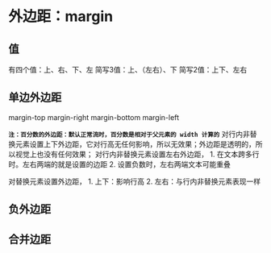 # 外边距：margin

## 值
有四个值：上、右、下、左
简写3值：上、（左右）、下
简写2值：上下、左右

## 单边外边距

margin-top
margin-right
margin-bottom
margin-left

**`注：百分数的外边距：默认正常流时，百分数是相对于父元素的 width 计算的`**
对行内非替换元素设置上下外边距，它对行高无任何影响，所以无效果；外边距是透明的，所以视觉上也没有任何效果；
对行内非替换元素设置左右外边距，
    1. 在文本跨多行时。左右两端的就是设置的边距
    2. 设置负数时，左右两端文本可能重叠


对替换元素设置外边距，
    1. 上下：影响行高
    2. 左右：与行内非替换元素表现一样




## 负外边距



## 合并边距